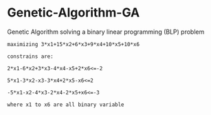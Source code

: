 # Genetic-Algorithm-GA

Genetic Algorithm solving a binary linear programming (BLP) problem
```
maximizing 3*x1+15*x2+6*x3+9*x4+10*x5+10*x6

constrains are:

2*x1-6*x2+3*x3-4*x4-x5+2*x6<=-2

5*x1-3*x2-x3-3*x4+2*x5-x6<=2

-5*x1-x2-4*x3-2*x4-2*x5+x6<=-3

where x1 to x6 are all binary variable
```
